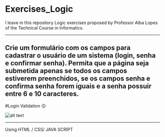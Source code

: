 # Exercises_Logic

I leave in this repository Logic exercises proposed by Professor Alba Lopes of the Technical Course in Informatics.

----
Crie um formulário com os campos para cadastrar o usuário de um sistema (login, senha e confirmar senha).
Permita que a página seja submetida apenas se todos os campos estiverem preenchidos, se os campos senha e
confirma senha forem iguais e a senha possuir entre 6 e 10 caracteres.
----

#Login Validation 😉

![alt text](https://github.com/DaniloPorto30/Exercises_Logic/blob/master/login_validacao/validar.png?raw=true)



----
Using HTML / CSS/ JAVA SCRIPT
